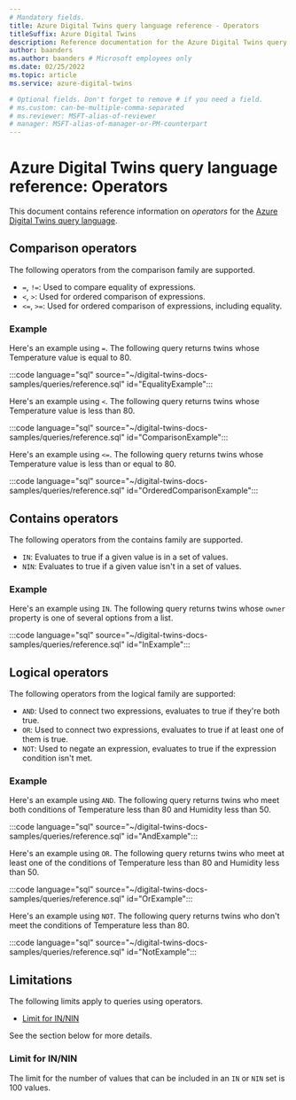 ```yaml
---
# Mandatory fields.
title: Azure Digital Twins query language reference - Operators
titleSuffix: Azure Digital Twins
description: Reference documentation for the Azure Digital Twins query language operators
author: baanders
ms.author: baanders # Microsoft employees only
ms.date: 02/25/2022
ms.topic: article
ms.service: azure-digital-twins

# Optional fields. Don't forget to remove # if you need a field.
# ms.custom: can-be-multiple-comma-separated
# ms.reviewer: MSFT-alias-of-reviewer
# manager: MSFT-alias-of-manager-or-PM-counterpart
---
```


# Azure Digital Twins query language reference: Operators

This document contains reference information on *operators* for the [Azure Digital Twins query language](concepts-query-language.md).

## Comparison operators

The following operators from the comparison family are supported.

* `=`, `!=`: Used to compare equality of expressions.
* `<`, `>`: Used for ordered comparison of expressions.
* `<=`, `>=`: Used for ordered comparison of expressions, including equality.

### Example

Here's an example using `=`. The following query returns twins whose Temperature value is equal to 80.

:::code language="sql" source="~/digital-twins-docs-samples/queries/reference.sql" id="EqualityExample":::

Here's an example using `<`. The following query returns twins whose Temperature value is less than 80.

:::code language="sql" source="~/digital-twins-docs-samples/queries/reference.sql" id="ComparisonExample":::

Here's an example using `<=`. The following query returns twins whose Temperature value is less than or equal to 80.

:::code language="sql" source="~/digital-twins-docs-samples/queries/reference.sql" id="OrderedComparisonExample":::

## Contains operators

The following operators from the contains family are supported.

* `IN`: Evaluates to true if a given value is in a set of values.
* `NIN`: Evaluates to true if a given value isn't in a set of values.

### Example

Here's an example using `IN`. The following query returns twins whose `owner` property is one of several options from a list.

:::code language="sql" source="~/digital-twins-docs-samples/queries/reference.sql" id="InExample":::

## Logical operators

The following operators from the logical family are supported:
* `AND`: Used to connect two expressions, evaluates to true if they're both true.
* `OR`: Used to connect two expressions, evaluates to true if at least one of them is true.
* `NOT`: Used to negate an expression, evaluates to true if the expression condition isn't met.

### Example

Here's an example using `AND`. The following query returns twins who meet both conditions of Temperature less than 80 and Humidity less than 50.

:::code language="sql" source="~/digital-twins-docs-samples/queries/reference.sql" id="AndExample":::

Here's an example using `OR`. The following query returns twins who meet at least one of the conditions of Temperature less than 80 and Humidity less than 50.

:::code language="sql" source="~/digital-twins-docs-samples/queries/reference.sql" id="OrExample":::

Here's an example using `NOT`. The following query returns twins who don't meet the conditions of Temperature less than 80.

:::code language="sql" source="~/digital-twins-docs-samples/queries/reference.sql" id="NotExample":::

## Limitations

The following limits apply to queries using operators.
* [Limit for IN/NIN](#limit-for-innin)

See the section below for more details.

### Limit for IN/NIN

The limit for the number of values that can be included in an `IN` or `NIN` set is 100 values.
